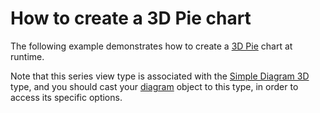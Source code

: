 # How to create a 3D Pie chart


<p>The following example demonstrates how to create a <a href="http://devexpress.com/Help/Content.aspx?help=XtraCharts&document=CustomDocument2963.htm">3D Pie</a> chart at runtime.</p><p>Note that this series view type is associated with the <a href="http://devexpress.com/Help/Content.aspx?help=XtraCharts&document=CustomDocument5911.htm">Simple Diagram 3D</a> type, and you should cast your <a href="http://devexpress.com/Help/Content.aspx?help=XtraCharts&document=CustomDocument6017.htm">diagram</a> object to this type, in order to access its specific options.</p>

<br/>


